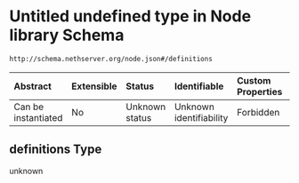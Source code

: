 # Untitled undefined type in Node library Schema

```txt
http://schema.nethserver.org/node.json#/definitions
```



| Abstract            | Extensible | Status         | Identifiable            | Custom Properties | Additional Properties | Access Restrictions | Defined In                                     |
| :------------------ | :--------- | :------------- | :---------------------- | :---------------- | :-------------------- | :------------------ | :--------------------------------------------- |
| Can be instantiated | No         | Unknown status | Unknown identifiability | Forbidden         | Allowed               | none                | [node.json*](node.json "open original schema") |

## definitions Type

unknown
